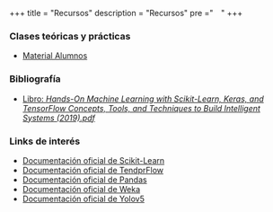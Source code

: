 +++
title = "Recursos"
description = "Recursos"
pre ="<i class='fa fa-book' style='vertical-align:middle;margin:0px 5px'></i> "
+++

### Clases teóricas y prácticas

* [Material Alumnos](https://drive.google.com/drive/folders/16WyWC1HBv2dLF3rPTlhrK0OXw3G3hbhh?usp=sharing)

### Bibliografía

* [Libro: _Hands-On Machine Learning with Scikit-Learn, Keras, and TensorFlow Concepts, Tools, and Techniques to Build Intelligent Systems (2019).pdf_](https://drive.google.com/file/d/1E1ZJVuvdqIEa82Y_GlPGJJRrhWR34ohL/view?usp=sharing)

### Links de interés

* [Documentación oficial de Scikit-Learn](https://scikit-learn.org/stable/user_guide.html)
* [Documentación oficial de TendprFlow](https://www.tensorflow.org/api_docs)
* [Documentación oficial de Pandas](https://pandas.pydata.org/docs/)
* [Documentación oficial de Weka](https://waikato.github.io/weka-wiki/documentation/)
* [Documentación oficial de Yolov5](https://docs.ultralytics.com/)
